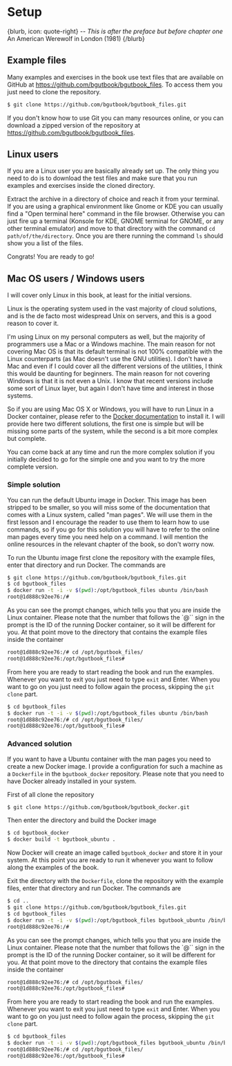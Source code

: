 # Setup

{blurb, icon: quote-right}
-- _This is after the preface but before chapter one_
An American Werewolf in London (1981)
{/blurb}

## Example files

Many examples and exercises in the book use text files that are available on GitHub at https://github.com/bgutbook/bgutbook_files. To access them you just need to clone the repository.

``` sh
$ git clone https://github.com/bgutbook/bgutbook_files.git
```

If you don't know how to use Git you can many resources online, or you can download a zipped version of the repository at https://github.com/bgutbook/bgutbook_files.

## Linux users

If you are a Linux user you are basically already set up. The only thing you need to do is to download the test files and make sure that you run examples and exercises inside the cloned directory.

Extract the archive in a directory of choice and reach it from your terminal. If you are using a graphical environment like Gnome or KDE you can usually find a "Open terminal here" command in the file browser. Otherwise you can just fire up a terminal (Konsole for KDE, GNOME terminal for GNOME, or any other terminal emulator) and move to that directory with the command `cd path/of/the/directory`. Once you are there running the command `ls` should show you a list of the files.

Congrats! You are ready to go!

## Mac OS users / Windows users

I will cover only Linux in this book, at least for the initial versions.

Linux is the operating system used in the vast majority of cloud solutions, and is the de facto most widespread Unix on servers, and this is a good reason to cover it. 

I'm using Linux on my personal computers as well, but the majority of programmers use a Mac or a Windows machine. The main reason for not covering Mac OS is that its default terminal is not 100% compatible with the Linux counterparts (as Mac doesn't use the GNU utilities). I don't have a Mac and even if I could cover all the different versions of the utilities, I think this would be daunting for beginners. The main reason for not covering Windows is that it is not even a Unix. I know that recent versions include some sort of Linux layer, but again I don't have time and interest in those systems.

So if you are using Mac OS X or Windows, you will have to run Linux in a Docker container, please refer to the [Docker documentation](https://docs.docker.com/install/) to install it. I will provide here two different solutions, the first one is simple but will be missing some parts of the system, while the second is a bit more complex but complete.

You can come back at any time and run the more complex solution if you initially decided to go for the simple one and you want to try the more complete version.

### Simple solution

You can run the default Ubuntu image in Docker. This image has been stripped to be smaller, so you will miss some of the documentation that comes with a Linux system, called "man pages". We will use them in the first lesson and I encourage the reader to use them to learn how to use commands, so if you go for this solution you will have to refer to the online man pages every time you need help on a command. I will mention the online resources in the relevant chapter of the book, so don't worry now.

To run the Ubuntu image first clone the repository with the example files, enter that directory and run Docker. The commands are

``` sh
$ git clone https://github.com/bgutbook/bgutbook_files.git
$ cd bgutbook_files
$ docker run -t -i -v $(pwd):/opt/bgutbook_files ubuntu /bin/bash
root@1d888c92ee76:/# 
```

As you can see the prompt changes, which tells you that you are inside the Linux container. Please note that the number that follows the `@`` sign in the prompt is the ID of the running Docker container, so it will be different for you. At that point move to the directory that contains the example files inside the container

``` sh
root@1d888c92ee76:/# cd /opt/bgutbook_files/
root@1d888c92ee76:/opt/bgutbook_files#
```

From here you are ready to start reading the book and run the examples. Whenever you want to exit you just need to type `exit` and Enter. When you want to go on you just need to follow again the process, skipping the `git clone` part.

``` sh
$ cd bgutbook_files
$ docker run -t -i -v $(pwd):/opt/bgutbook_files ubuntu /bin/bash
root@1d888c92ee76:/# cd /opt/bgutbook_files/
root@1d888c92ee76:/opt/bgutbook_files#
```

### Advanced solution

If you want to have a Ubuntu container with the man pages you need to create a new Docker image. I provide a configuration for such a machine as a `Dockerfile` in the `bgutbook_docker` repository. Please note that you need to have Docker already installed in your system.

First of all clone the repository

``` sh
$ git clone https://github.com/bgutbook/bgutbook_docker.git
```

Then enter the directory and build the Docker image

``` sh
$ cd bgutbook_docker
$ docker build -t bgutbook_ubuntu .
```

Now Docker will create an image called `bgutbook_docker` and store it in your system. At this point you are ready to run it whenever you want to follow along the examples of the book.

Exit the directory with the `Dockerfile`, clone the repository with the example files, enter that directory and run Docker. The commands are

``` sh
$ cd ..
$ git clone https://github.com/bgutbook/bgutbook_files.git
$ cd bgutbook_files
$ docker run -t -i -v $(pwd):/opt/bgutbook_files bgutbook_ubuntu /bin/bash
root@1d888c92ee76:/# 
```

As you can see the prompt changes, which tells you that you are inside the Linux container. Please note that the number that follows the `@`` sign in the prompt is the ID of the running Docker container, so it will be different for you. At that point move to the directory that contains the example files inside the container

``` sh
root@1d888c92ee76:/# cd /opt/bgutbook_files/
root@1d888c92ee76:/opt/bgutbook_files#
```

From here you are ready to start reading the book and run the examples. Whenever you want to exit you just need to type `exit` and Enter. When you want to go on you just need to follow again the process, skipping the `git clone` part.

``` sh
$ cd bgutbook_files
$ docker run -t -i -v $(pwd):/opt/bgutbook_files bgutbook_ubuntu /bin/bash
root@1d888c92ee76:/# cd /opt/bgutbook_files/
root@1d888c92ee76:/opt/bgutbook_files#
```
